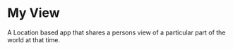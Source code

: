 My View
=======

A Location based app that shares a persons view of a particular part of the world at that time.
